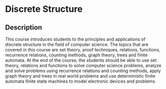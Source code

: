 <h1>Discrete Structure</h1>

<h2>Description</h2>
This course introduces students to the principles and applications of discrete structure in
the field of computer science. The topics that are covered in this course are set theory,
proof techniques, relations, functions, recurrence relations, counting methods, graph
theory, trees and finite automata. At the end of the course, the students should be able to
use set theory, relations and functions to solve computer science problems, analyze and
solve problems using recurrence relations and counting methods, apply graph theory and
trees in real world problems and use deterministic finite automata finite state machines to
model electronic devices and problems.
<br />

